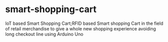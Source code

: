 # smart-shopping-cart
IoT based Smart Shopping Cart;RFID based Smart shopping Cart in the field of retail merchandise to give a whole new shopping experience avoiding long checkout line using Arduino Uno
